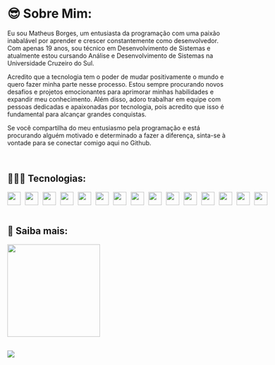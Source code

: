 
# 😎 Sobre Mim:

Eu sou Matheus Borges, um entusiasta da programação com uma paixão inabalável por aprender e crescer constantemente como desenvolvedor. Com apenas 19 anos, sou técnico em Desenvolvimento de Sistemas e atualmente estou cursando Análise e Desenvolvimento de Sistemas na Universidade Cruzeiro do Sul.

Acredito que a tecnologia tem o poder de mudar positivamente o mundo e quero fazer minha parte nesse processo. Estou sempre procurando novos desafios e projetos emocionantes para aprimorar minhas habilidades e expandir meu conhecimento. Além disso, adoro trabalhar em equipe com pessoas dedicadas e apaixonadas por tecnologia, pois acredito que isso é fundamental para alcançar grandes conquistas.

Se você compartilha do meu entusiasmo pela programação e está procurando alguém motivado e determinado a fazer a diferença, sinta-se à vontade para se conectar comigo aqui no Github.

<br>

## 👨🏽‍💻 Tecnologias:

<div style="display: flex; gap: 10px;">
<img width="30" src="https://cdn.jsdelivr.net/gh/devicons/devicon/icons/html5/html5-original.svg" />
<img width="30" src="https://cdn.jsdelivr.net/gh/devicons/devicon/icons/css3/css3-original.svg" />
<img width="30" src="https://cdn.jsdelivr.net/gh/devicons/devicon/icons/javascript/javascript-original.svg" />
<img width="30" src="https://cdn.jsdelivr.net/gh/devicons/devicon/icons/php/php-plain.svg" />
<img width="30" src="https://cdn.worldvectorlogo.com/logos/react-2.svg" />
<img width="30" src="https://cdn.worldvectorlogo.com/logos/next-js.svg" />
<img width="30" src="https://cdn.worldvectorlogo.com/logos/tailwindcss.svg" />
<img width="30" src="https://cdn.worldvectorlogo.com/logos/laravel-2.svg" />
<img width="30" src="https://cdn.jsdelivr.net/gh/devicons/devicon/icons/bootstrap/bootstrap-original.svg" />
<img width="30" src="https://www.svgrepo.com/show/373848/mysql.svg" />
<img width="30" src="https://www.svgrepo.com/show/452156/angular.svg" />
<img width="30" src="https://www.svgrepo.com/show/452075/node-js.svg" />
<img width="30" src="https://www.svgrepo.com/show/374146/typescript-official.svg" />
<img width="30" src="https://www.svgrepo.com/show/452234/java.svg" />
<img width="30" src="https://www.svgrepo.com/show/373604/flutter.svg" />
</div>

<br>

## 🚀 Saiba mais:
<img width="210" src="https://github.com/Borgeta-code/borgeta-code/assets/107590628/555a173a-17cc-46f1-8959-46266e419426" />

<br>

<br>


[![](https://visitcount.itsvg.in/api?id=Borgeta-code&icon=2&color=12)](https://visitcount.itsvg.in)
